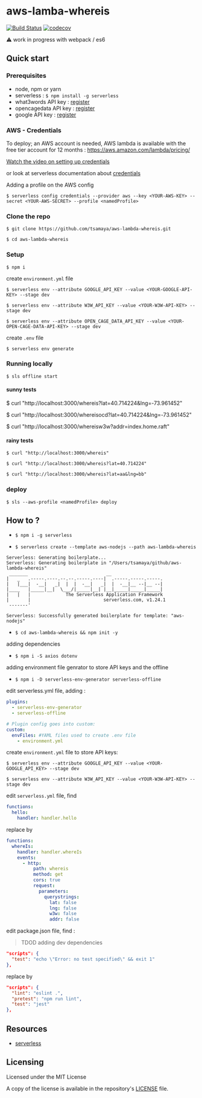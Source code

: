# aws-lamba-whereis

[![Build Status](https://travis-ci.org/tsamaya/aws-lambda-whereis.svg?branch=master)](https://travis-ci.org/tsamaya/aws-lambda-whereis) [![codecov](https://codecov.io/gh/tsamaya/aws-lambda-whereis/branch/develop/graph/badge.svg)](https://codecov.io/gh/tsamaya/aws-lambda-whereis)

:warning: work in progress with webpack / es6

## Quick start

### Prerequisites

- node, npm or yarn
- serverless : `$ npm install -g serverless`
- what3words API key : [register](https://accounts.what3words.com/)
- opencagedata API key : [register](https://geocoder.opencagedata.com/users/sign_up)
- google API key : [register](https://developers.google.com/)

### AWS - Credentials
To deploy; an AWS account is needed, AWS lambda is available with the free tier account for 12 months : https://aws.amazon.com/lambda/pricing/

[Watch the video on setting up credentials](https://www.youtube.com/watch?v=KngM5bfpttA)

or look at serverless documentation about [credentials](https://serverless.com/framework/docs/providers/aws/guide/credentials/)

Adding a profile on the AWS config

    $ serverless config credentials --provider aws --key <YOUR-AWS-KEY> --secret <YOUR-AWS-SECRET> --profile <namedProfile>

### Clone the repo

	$ git clone https://github.com/tsamaya/aws-lambda-whereis.git

	$ cd aws-lambda-whereis

### Setup

	$ npm i

create `environment.yml` file

    $ serverless env --attribute GOOGLE_API_KEY --value <YOUR-GOOGLE-API-KEY> --stage dev

    $ serverless env --attribute W3W_API_KEY --value <YOUR-W3W-API-KEY> --stage dev

    $ serverless env --attribute OPEN_CAGE_DATA_API_KEY --value <YOUR-OPEN-CAGE-DATA-API-KEY> --stage dev

create `.env` file

    $ serverless env generate

### Running locally

    $ sls offline start

#### sunny tests

  $ curl "http://localhost:3000/whereis?lat=40.714224&lng=-73.961452"

  $ curl "http://localhost:3000/whereisocd?lat=40.714224&lng=-73.961452"

  $ curl "http://localhost:3000/whereisw3w?addr=index.home.raft"

#### rainy tests

    $ curl "http://localhost:3000/whereis"

    $ curl "http://localhost:3000/whereis?lat=40.714224"

    $ curl "http://localhost:3000/whereis?lat=aa&lng=bb"

### deploy

    $ sls --aws-profile <namedProfile> deploy

## How to ?

- `$ npm i -g serverless`

- `$ serverless create --template aws-nodejs --path aws-lambda-whereis`

```
Serverless: Generating boilerplate...
Serverless: Generating boilerplate in "/Users/tsamaya/github/aws-lambda-whereis"
 _______                             __
|   _   .-----.----.--.--.-----.----|  .-----.-----.-----.
|   |___|  -__|   _|  |  |  -__|   _|  |  -__|__ --|__ --|
|____   |_____|__|  \___/|_____|__| |__|_____|_____|_____|
|   |   |             The Serverless Application Framework
|       |                           serverless.com, v1.24.1
 -------'

Serverless: Successfully generated boilerplate for template: "aws-nodejs"
```

- `$ cd aws-lambda-whereis && npm init -y`

adding dependencies

- `$ npm i -S axios dotenv`

adding environment file genrator to store API keys and the offline

- `$ npm i -D serverless-env-generator serverless-offline`

edit serverless.yml file, adding :

```yaml
plugins:
  - serverless-env-generator
  - serverless-offline

# Plugin config goes into custom:
custom:
  envFiles: #YAML files used to create .env file
    - environment.yml
```

create `environment.yml` file to store API keys:

    $ serverless env --attribute GOOGLE_API_KEY --value <YOUR-GOOGLE_API_KEY> --stage dev

    $ serverless env --attribute W3W_API_KEY --value <YOUR-W3W-API-KEY> --stage dev

edit `serverless.yml` file, find

```yaml
functions:
  hello:
    handler: handler.hello
```

replace by

```yaml
functions:
  whereIs:
    handler: handler.whereIs
    events:
      - http:
          path: whereis
          method: get
          cors: true
          request:
            parameters:
              querystrings:
                lat: false
                lng: false
                w3w: false
                addr: false
```

edit package.json file, find :

> TDOD adding dev dependencies

```json
"scripts": {
  "test": "echo \"Error: no test specified\" && exit 1"
},
```

replace by

```json
"scripts": {
  "lint": "eslint .",
  "pretest": "npm run lint",
  "test": "jest"
},
```

## Resources

- [serverless](https://serverless.com)

## Licensing

Licensed under the MIT License

A copy of the license is available in the repository's [LICENSE](LICENSE.md) file.
